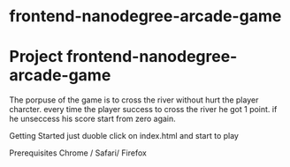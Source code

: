 frontend-nanodegree-arcade-game
===============================

Project frontend-nanodegree-arcade-game
===============================
The porpuse of the game is to cross the river without hurt the player charcter.
every time the player success to cross the river he got 1 point. if he unseccess his score start from zero again.

Getting Started
just duoble click on index.html and start to play

Prerequisites
Chrome / Safari/ Firefox


